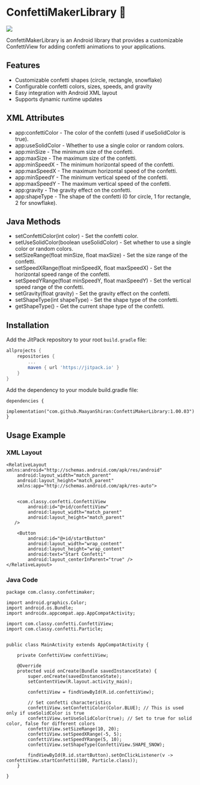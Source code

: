 # ConfettiMakerLibrary 🎉

[![](https://jitpack.io/v/MaayanShiran/ConfettiMaker_20.svg)](https://jitpack.io/#MaayanShiran/ConfettiMaker_20)


ConfettiMakerLibrary is an Android library that provides a customizable ConfettiView for adding confetti animations to your applications.

## Features

- Customizable confetti shapes (circle, rectangle, snowflake)
- Configurable confetti colors, sizes, speeds, and gravity
- Easy integration with Android XML layout
- Supports dynamic runtime updates

## XML Attributes

- app:confettiColor - The color of the confetti (used if useSolidColor is true).
- app:useSolidColor - Whether to use a single color or random colors.
- app:minSize - The minimum size of the confetti.
- app:maxSize - The maximum size of the confetti.
- app:minSpeedX - The minimum horizontal speed of the confetti.
- app:maxSpeedX - The maximum horizontal speed of the confetti.
- app:minSpeedY - The minimum vertical speed of the confetti.
- app:maxSpeedY - The maximum vertical speed of the confetti.
- app:gravity - The gravity effect on the confetti.
- app:shapeType - The shape of the confetti (0 for circle, 1 for rectangle, 2 for snowflake).

## Java Methods

- setConfettiColor(int color) - Set the confetti color.
- setUseSolidColor(boolean useSolidColor) - Set whether to use a single color or random colors.
- setSizeRange(float minSize, float maxSize) - Set the size range of the confetti.
- setSpeedXRange(float minSpeedX, float maxSpeedX) - Set the horizontal speed range of the confetti.
- setSpeedYRange(float minSpeedY, float maxSpeedY) - Set the vertical speed range of the confetti.
- setGravity(float gravity) - Set the gravity effect on the confetti.
- setShapeType(int shapeType) - Set the shape type of the confetti.
- getShapeType() - Get the current shape type of the confetti.

## Installation

Add the JitPack repository to your root `build.gradle` file:

```gradle
allprojects {
    repositories {
        ...
        maven { url 'https://jitpack.io' }
    }
}
```

Add the dependency to your module build.gradle file:
```
dependencies {
    implementation("com.github.MaayanShiran:ConfettiMakerLibrary:1.00.03")
}
```
## Usage Example

### XML Layout
```
<RelativeLayout xmlns:android="http://schemas.android.com/apk/res/android"
    android:layout_width="match_parent"
    android:layout_height="match_parent"
    xmlns:app="http://schemas.android.com/apk/res-auto">


    <com.classy.confetti.ConfettiView
        android:id="@+id/confettiView"
        android:layout_width="match_parent"
        android:layout_height="match_parent"
   />

    <Button
        android:id="@+id/startButton"
        android:layout_width="wrap_content"
        android:layout_height="wrap_content"
        android:text="Start Confetti"
        android:layout_centerInParent="true" />
</RelativeLayout>

```

### Java Code
```
package com.classy.confettimaker;

import android.graphics.Color;
import android.os.Bundle;
import androidx.appcompat.app.AppCompatActivity;

import com.classy.confetti.ConfettiView;
import com.classy.confetti.Particle;


public class MainActivity extends AppCompatActivity {

    private ConfettiView confettiView;

    @Override
    protected void onCreate(Bundle savedInstanceState) {
        super.onCreate(savedInstanceState);
        setContentView(R.layout.activity_main);

        confettiView = findViewById(R.id.confettiView);

        // Set confetti characteristics
        confettiView.setConfettiColor(Color.BLUE); // This is used only if useSolidColor is true
        confettiView.setUseSolidColor(true); // Set to true for solid color, false for different colors
        confettiView.setSizeRange(10, 20);
        confettiView.setSpeedXRange(-5, 5);
        confettiView.setSpeedYRange(5, 10);
        confettiView.setShapeType(ConfettiView.SHAPE_SNOW);

        findViewById(R.id.startButton).setOnClickListener(v -> confettiView.startConfetti(100, Particle.class));
    }

}

```

